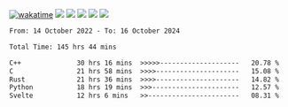 [![wakatime](https://wakatime.com/badge/user/368879df-dc38-4b1a-86c4-8a2054a0e074.svg)](https://wakatime.com/@368879df-dc38-4b1a-86c4-8a2054a0e074)
<img src="https://img.shields.io/badge/Windows-0078D6?style=flat&logo=Windows&logoColor=white">
<img src="https://img.shields.io/badge/IntelliJ_IDEA-000000.svg?style=flat&logo=IntelliJ-IDEA&logoColor=white">
<img src="https://img.shields.io/badge/CLion-000000.svg?style=flat&logo=CLion&logoColor=white">
<img src="https://img.shields.io/badge/Visual_Studio_Code-007ACC?style=flat&logo=Visual-Studio-Code&logoColor=white">
<img src="https://img.shields.io/badge/Discord-5865F2?label=kano42&style=flat&logo=discord&logoColor=white">
<br>


<!--START_SECTION:waka-->

```txt
From: 14 October 2022 - To: 16 October 2024

Total Time: 145 hrs 44 mins

C++              30 hrs 16 mins  >>>>>--------------------   20.78 %
C                21 hrs 58 mins  >>>>---------------------   15.08 %
Rust             21 hrs 36 mins  >>>>---------------------   14.82 %
Python           18 hrs 19 mins  >>>----------------------   12.57 %
Svelte           12 hrs 6 mins   >>-----------------------   08.31 %
```

<!--END_SECTION:waka-->
